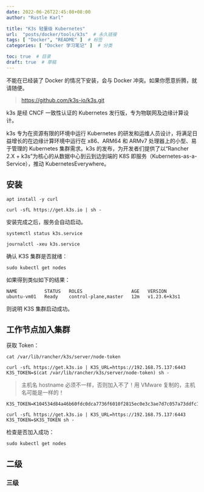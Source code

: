 ```yaml
---
date: 2022-06-26T22:45:08+08:00
author: "Rustle Karl"

title: "K3s 轻量级 Kubernetes"
url:  "posts/docker/tools/k3s"  # 永久链接
tags: [ "Docker", "README" ]  # 标签
categories: [ "Docker 学习笔记" ]  # 分类

toc: true  # 目录
draft: true  # 草稿
---
```


不能在已经装了 Docker 的情况下安装，会与 Docker 冲突。如果你愿意折腾，就请随便。

> https://github.com/k3s-io/k3s.git

k3s 是经 CNCF 一致性认证的 Kubernetes 发行版，专为物联网及边缘计算设计。

k3s 专为在资源有限的环境中运行 Kubernetes 的研发和运维人员设计，将满足日益增长的在边缘计算环境中运行在 x86、ARM64 和 ARMv7 处理器上的小型、易于管理的 Kubernetes 集群需求。k3s 的发布，为开发者们提供了以“Rancher 2.X + k3s”为核心的从数据中心到云到边到端的 K8S 即服务（Kubernetes-as-a-Service），推动 KubernetesEverywhere。

## 安装

```shell
apt install -y curl
```

```shell
curl -sfL https://get.k3s.io | sh -
```

安装完成之后，服务会自动启动。

```shell
systemctl status k3s.service
```

```shell
journalctl -xeu k3s.service
```

确认 K3S 集群是否就绪：

```shell
sudo kubectl get nodes
```

如果得到类似如下的结果：

```shell
NAME          STATUS   ROLES                  AGE   VERSION
ubuntu-vm01   Ready    control-plane,master   12m   v1.23.6+k3s1
```

则说明 K3S 集群启动成功。

## 工作节点加入集群

获取 Token：

```shell
cat /var/lib/rancher/k3s/server/node-token
```

```shell
curl -sfL https://get.k3s.io | K3S_URL=https://192.168.75.137:6443 K3S_TOKEN=$(cat /var/lib/rancher/k3s/server/node-token) sh -
```

> 主机名 hostname 必须不一样，否则加入不了！用 VMware 复制的，主机名可能是一样的！

```shell
K3S_TOKEN=K104534d84a46b60fdc0dca7736f6010f2815ec0e3c3ae7d7c057a73ddfc197829c::server:df37b80fc25d3a2bfa157f3438a29cbf

curl -sfL https://get.k3s.io | K3S_URL=https://192.168.75.137:6443 K3S_TOKEN=$K3S_TOKEN sh -
```

检查是否加入成功：

```shell
sudo kubectl get nodes
```

## 二级

### 三级

```shell

```

```shell

```
